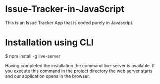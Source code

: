 # Issue-Tracker-in-JavaScript
This is an Issue Tracker App that is coded purely in Javascript.

# Installation using CLI
$ npm install -g live-server

Having completed the installation the command live-server is available. If you execute this command in the project directory the web server starts and our application opens in the browser.
